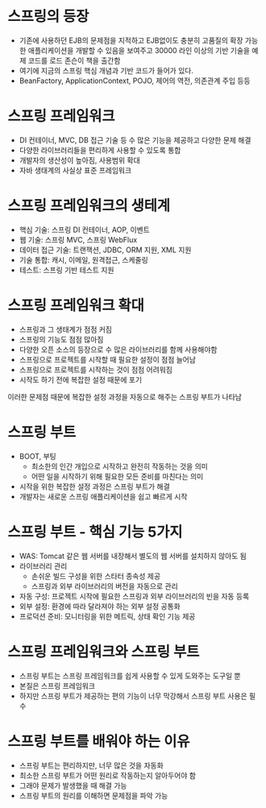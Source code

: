 # 스프링의 등장

* 기존에 사용하던 EJB의 문제점을 지적하고 EJB없이도 충분히 고품질의 확장 가능한 애플리케이션을 개발할 수 있음을 보여주고 30000 라인 이상의 기반 기술을 예제 코드를 로드 존슨이 책을 출간함
* 여기에 지금의 스프링 핵심 개념과 기반 코드가 들어가 있다.
*  BeanFactory, ApplicationContext, POJO, 제어의 역전, 의존관계 주입 등등

# 스프링 프레임워크
* DI 컨테이너, MVC, DB 접근 기술 등 수 많은 기능을 제공하고 다양한 문제 해결
* 다양한 라이브러리들을 편리하게 사용할 수 있도록 통합
* 개발자의 생산성이 높아짐, 사용범위 확대
* 자바 생태계의 사실상 표준 프레임워크

# 스프링 프레임워크의 생테계
* 핵심 기술: 스프링 DI 컨테이너, AOP, 이벤트
* 웹 기술: 스프링 MVC, 스프링 WebFlux
* 데이터 접근 기술: 트랜잭션, JDBC, ORM 지원, XML 지원
* 기술 통합: 캐시, 이메일, 원격접근, 스케줄링
* 테스트: 스프링 기반 테스트 지원

# 스프링 프레임워크 확대
* 스프링과 그 생태계가 점점 커짐
* 스프링의 기능도 점점 많아짐
* 다양한 오픈 소스의 등장으로 수 많은 라이브러리를 함께 사용해야함
* 스프링으로 프로젝트를 시작할 때 필요한 설정이 점점 늘어남
* 스프링으로 프로젝트를 시작하는 것이 점점 어려워짐
* 시작도 하기 전에 복잡한 설정 때문에 포기

이러한 문제점 때문에 복잡한 설정 과정을 자동으로 해주는 스프링 부트가 나타남

# 스프링 부트
* BOOT, 부팅
  * 최소한의 인간 개입으로 시작하고 완전히 작동하는 것을 의미
  * 어떤 일을 시작하기 위해 필요한 모든 준비를 마친다는 의미
* 시작을 위한 복잡한 설정 과정은 스프링 부트가 해결
* 개발자는 새로운 스프링 애플리케이션을 쉽고 빠르게 시작

# 스프링 부트 - 핵심 기능 5가지
* WAS: Tomcat 같은 웹 서버를 내장해서 별도의 웹 서버를 설치하지 않아도 됨
* 라이브러리 관리
  * 손쉬운 빌드 구성을 위한 스타터 종속성 제공
  * 스프링과 외부 라이브러리의 버전을 자동으로 관리
* 자동 구성: 프로젝트 시작에 필요한 스프링과 외부 라이브러리의 빈을 자동 등록
* 외부 설정: 환경에 따라 달라져야 하는 외부 설정 공통화
* 프로덕션 준비: 모니터링을 위한 메트릭, 상태 확인 기능 제공

# 스프링 프레임워크와 스프링 부트
* 스프링 부트는 스프링 프레임워크를 쉽게 사용할 수 있게 도와주는 도구일 뿐
* 본질은 스프링 프레임워크
* 하지만 스프링 부트가 제공하는 편의 기능이 너무 막강해서 스프링 부트 사용은 필수

# 스프링 부트를 배워야 하는 이유
* 스프링 부트는 편리하지만, 너무 많은 것을 자동화
* 최소한 스프링 부트가 어떤 원리로 작동하는지 알아두어야 함
* 그래야 문제가 발생했을 때 해결 가능
* 스프링 부트의 원리를 이해하면 문제점을 파악 가능


